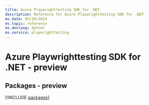 ```yaml
---
title: Azure Playwrighttesting SDK for .NET
description: Reference for Azure Playwrighttesting SDK for .NET
ms.date: 03/29/2024
ms.topic: reference
ms.devlang: dotnet
ms.service: playwrighttesting
---
```

# Azure Playwrighttesting SDK for .NET - preview
## Packages - preview
[!INCLUDE [packages](playwrighttesting-index.md)]